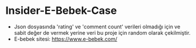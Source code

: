 # Insider-E-Bebek-Case

* Json dosyasında 'rating' ve 'comment count' verileri olmadığı için ve sabit değer de vermek yerine veri bu proje için random olarak çekilmiştir.
* E-bebek sitesi: https://www.e-bebek.com/